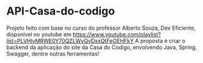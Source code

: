 # API-Casa-do-codigo
Projeto feito com base no curso do professor Alberto Souza, Dev Eficiente, disponível no youtube em https://www.youtube.com/playlist?list=PLVHlvMRWE0Y70QZLWvQvDxxQtFeOEHFkY
A proposta é criar o backend da aplicação do site da Casa do Codigo, envolvendo Java, Spring, Swagger, dentre outras ferramentas!
